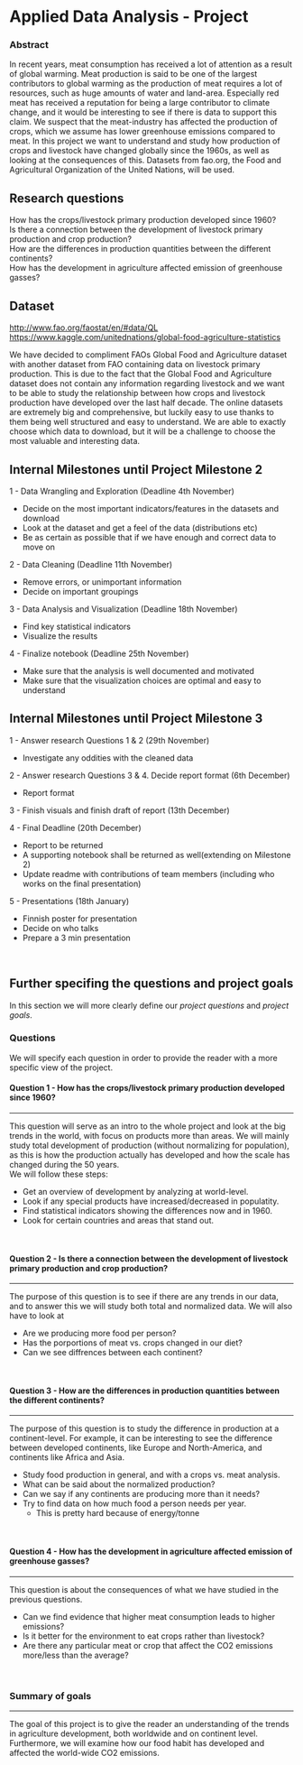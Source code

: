# Applied Data Analysis - Project

### Abstract
In recent years, meat consumption has received a lot of attention as a result of global warming. Meat production is said to be one of the largest contributors to global warming as the production of meat requires a lot of resources, such as huge amounts of water and land-area. Especially red meat has received a reputation for being a large contributor to climate change, and it would be interesting to see if there is data to support this claim. We suspect that the meat-industry has affected the production of crops, which we assume has lower greenhouse emissions compared to meat. In this project we want to understand and study how production of crops and livestock have changed globally since the 1960s, as well as looking at the consequences of this. Datasets from fao.org, the Food and Agricultural Organization of the United Nations, will be used.


## Research questions
How has the crops/livestock primary production developed since 1960?  
Is there a connection between the development of livestock primary production and crop production?  
How are the differences in production quantities between the different continents?  
How has the development in agriculture affected emission of greenhouse gasses?  

## Dataset
http://www.fao.org/faostat/en/#data/QL  
https://www.kaggle.com/unitednations/global-food-agriculture-statistics

We have decided to compliment FAOs Global Food and Agriculture dataset with another dataset from FAO containing data on livestock primary production. This is due to the fact that the Global Food and Agriculture dataset does not contain any information regarding livestock and we want to be able to study the relationship between how crops and livestock production have developed over the last half decade. The online datasets are extremely big and comprehensive, but luckily easy to use thanks to them being well structured and easy to understand. We are able to exactly choose which data to download, but it will be a challenge to choose the most valuable and interesting data.

## Internal Milestones until Project Milestone 2
1 - Data Wrangling and Exploration (Deadline 4th November)
- Decide on the most important indicators/features in the datasets and download
- Look at the dataset and get a feel of the data (distributions etc)
- Be as certain as possible that if we have enough and correct data to move on   

2 - Data Cleaning (Deadline 11th November)
- Remove errors, or unimportant information
- Decide on important groupings  

3 - Data Analysis and Visualization (Deadline 18th November)
- Find key statistical indicators 
- Visualize the results   

4 - Finalize notebook (Deadline 25th November)
- Make sure that the analysis is well documented and motivated
- Make sure that the visualization choices are optimal and easy to understand

## Internal Milestones until Project Milestone 3 
1 - Answer research Questions 1 & 2 (29th November)
- Investigate any oddities with the cleaned data

2 - Answer research Questions 3 & 4. Decide report format (6th December)
- Report format 

3 - Finish visuals and finish draft of report (13th December)

4 - Final Deadline (20th December)
- Report to be returned
- A supporting notebook shall be returned as well(extending on Milestone 2)
- Update readme with contributions of team members (including who works on the final presentation)

5 - Presentations (18th January)
- Finnish poster for presentation
- Decide on who talks
- Prepare a 3 min presentation

&nbsp;

## Further specifing the questions and project goals
In this section we will more clearly define our _project questions_ and _project goals_.
### Questions
We will specify each question in order to provide the reader with a more specific view of the project.
#### Question 1 - How has the crops/livestock primary production developed since 1960?
***
This question will serve as an intro to the whole project and look at the big trends in the world, with focus on products more than areas. We will mainly study total development of production (without normalizing for population), as this is how the production actually has developed and how the scale has changed during the 50 years.  
We will follow these steps:

- Get an overview of development by analyzing at world-level.
- Look if any special products have increased/decreased in populatity.
- Find statistical indicators showing the differences now and in 1960.
- Look for certain countries and areas that stand out.

&nbsp;
#### Question 2 - Is there a connection between the development of livestock primary production and crop production?
***
The purpose of this question is to see if there are any trends in our data, and to answer this we will study both total and normalized data. We will also have to look at 

- Are we producing more food per person?
- Has the porportions of meat vs. crops changed in our diet?
- Can we see diffrences between each continent?

&nbsp;   

#### Question 3 - How are the differences in production quantities between the different continents?
***
The purpose of this question is to study the difference in production at a continent-level. For example, it can be interesting to see the difference between developed continents, like Europe and North-America, and continents like Africa and Asia. 

- Study food production in general, and with a crops vs. meat analysis.
- What can be said about the normalized production?
- Can we say if any continents are producing more than it needs?
- Try to find data on how much food a person needs per year. 
    - This is pretty hard because of energy/tonne
    
&nbsp;

#### Question 4 - How has the development in agriculture affected emission of greenhouse gasses?
***

This question is about the consequences of what we have studied in the previous questions.

- Can we find evidence that higher meat consumption leads to higher emissions?
- Is it better for the environment to eat crops rather than livestock?
- Are there any particular meat or crop that affect the CO2 emissions more/less than the average?

&nbsp;
### Summary of goals
***
The goal of this project is to give the reader an understanding of the trends in agriculture development, both worldwide and on continent level. Furthermore, we will examine how our food habit has developed and affected the world-wide CO2 emissions.